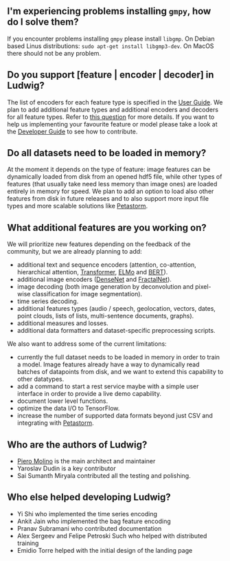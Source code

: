 ## I'm experiencing problems installing `gmpy`, how do I solve them?

If you encounter problems installing `gmpy` please install `libgmp`.
On Debian based Linus distributions: `sudo apt-get install libgmp3-dev`.
On MacOS there should not be any problem.

## Do you support \[feature | encoder | decoder\] in Ludwig?

The list of encoders for each feature type is specified in the [User Guide](user_guide.md).
We plan to add additional feature types and additional encoders and decoders for all feature types.
Refer to [this question](#what-additional-features-are-you-working-on) for more details.
If you want to help us implementing your favourite feature or model please take a look at the [Developer Guide](developer_guide.md) to see how to contribute.


## Do all datasets need to be loaded in memory?

At the moment it depends on the type of feature: image features can be dynamically loaded from disk from an opened hdf5 file, while other types of features (that usually take need less memory than image ones) are loaded entirely in memory for speed. We plan to add an option to load also other features from disk in future releases and to also support more input file types and more scalable solutions like [Petastorm](https://github.com/uber/Petastorm).


## What additional features are you working on?

We will prioritize new features depending on the feedback of the community, but we are already planning to add:

- additional text and sequence encoders (attention, co-attention, hierarchical attention, [Transformer](https://arxiv.org/abs/1706.03762), [ELMo](https://arxiv.org/abs/1802.05365) and [BERT](https://arxiv.org/abs/1810.04805)).
- additional image encoders ([DenseNet](https://arxiv.org/abs/1608.06993) and [FractalNet](https://arxiv.org/abs/1605.07648)).
- image decoding (both image generation by deconvolution and pixel-wise classification for image segmentation).
- time series decoding.
- additional features types (audio / speech, geolocation, vectors, dates, point clouds, lists of lists, multi-sentence documents, graphs).
- additional measures and losses.
- additional data formatters and dataset-specific preprocessing scripts.

We also want to address some of the current limitations:

- currently the full dataset needs to be loaded in memory in order to train a model. Image features already have a way to dynamically read batches of datapoints from disk, and we want to extend this capability to other datatypes.
- add a command to start a rest service maybe with a simple user interface in order to provide a live demo capability.
- document lower level functions.
- optimize the data I/O to TensorFlow.
- increase the number of supported data formats beyond just CSV and integrating with [Petastorm](https://github.com/uber/Petastorm).


## Who are the authors of Ludwig?

- [Piero Molino](http://w4nderlu.st) is the main architect and maintainer
- Yaroslav Dudin is a key contributor
- Sai Sumanth Miryala contributed all the testing and polishing.


## Who else helped developing Ludwig?

- Yi Shi who implemented the time series encoding
- Ankit Jain who implemented the bag feature encoding
- Pranav Subramani who contributed documentation
- Alex Sergeev and Felipe Petroski Such who helped with distributed training
- Emidio Torre helped with the initial design of the landing page
